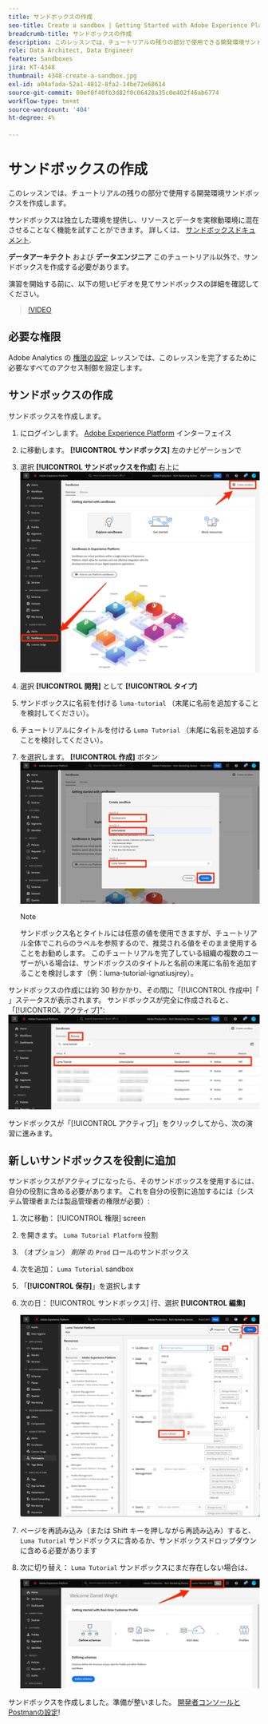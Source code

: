 ```yaml
---
title: サンドボックスの作成
seo-title: Create a sandbox | Getting Started with Adobe Experience Platform for Data Architects and Data Engineers
breadcrumb-title: サンドボックスの作成
description: このレッスンでは、チュートリアルの残りの部分で使用できる開発環境サンドボックスを作成します。
role: Data Architect, Data Engineer
feature: Sandboxes
jira: KT-4348
thumbnail: 4348-create-a-sandbox.jpg
exl-id: a04afada-52a1-4812-8fa2-14be72e68614
source-git-commit: 00ef0f40fb3d82f0c06428a35c0e402f46ab6774
workflow-type: tm+mt
source-wordcount: '404'
ht-degree: 4%

---
```


# サンドボックスの作成

<!--25min-->

このレッスンでは、チュートリアルの残りの部分で使用する開発環境サンドボックスを作成します。

サンドボックスは独立した環境を提供し、リソースとデータを実稼動環境に混在させることなく機能を試すことができます。 詳しくは、 [サンドボックスドキュメント](https://experienceleague.adobe.com/docs/experience-platform/sandbox/home.html?lang=ja).

**データアーキテクト** および **データエンジニア** このチュートリアル以外で、サンドボックスを作成する必要があります。

演習を開始する前に、以下の短いビデオを見てサンドボックスの詳細を確認してください。
>[!VIDEO](https://video.tv.adobe.com/v/29838/?learn=on)

## 必要な権限

Adobe Analytics の [権限の設定](configure-permissions.md) レッスンでは、このレッスンを完了するために必要なすべてのアクセス制御を設定します。

<!--
* Permission items **[!UICONTROL Sandbox Administration]** > **[!UICONTROL View Sandboxes]** and **[!UICONTROL Manage Sandboxes]**
* Permission item **[!UICONTROL Sandboxes]** > **[!UICONTROL Prod]**
* User-role access to the `Luma Tutorial Platform` product profile
* Admin-level access to the `Luma Tutorial Platform` product profile
-->

## サンドボックスの作成

サンドボックスを作成します。

1. にログインします。 [Adobe Experience Platform](https://experience.adobe.com/platform) インターフェイス
1. に移動します。 **[!UICONTROL サンドボックス]** 左のナビゲーションで
1. 選択 **[!UICONTROL サンドボックスを作成]** 右上に
   ![サンドボックスを作成を選択](assets/sandbox-createSandbox.png)

1. 選択 **[!UICONTROL 開発]** として **[!UICONTROL タイプ]**
1. サンドボックスに名前を付ける `luma-tutorial` （末尾に名前を追加することを検討してください）。
1. チュートリアルにタイトルを付ける `Luma Tutorial` （末尾に名前を追加することを検討してください）。
1. を選択します。 **[!UICONTROL 作成]** ボタン
   ![サンドボックスを作成](assets/sandbox-nameSandbox.png)
   >[!NOTE]
   >
   >サンドボックス名とタイトルには任意の値を使用できますが、チュートリアル全体でこれらのラベルを参照するので、推奨される値をそのまま使用することをお勧めします。 このチュートリアルを完了している組織の複数のユーザーがいる場合は、サンドボックスのタイトルと名前の末尾に名前を追加することを検討します（例：luma-tutorial-ignatiusjrey）。

サンドボックスの作成には約 30 秒かかり、その間に「[!UICONTROL 作成中]「 」ステータスが表示されます。 サンドボックスが完全に作成されると、「[!UICONTROL アクティブ]&quot;:
![アクティブステータス](assets/sandbox-active.png)

サンドボックスが「[!UICONTROL アクティブ]」をクリックしてから、次の演習に進みます。

## 新しいサンドボックスを役割に追加

サンドボックスがアクティブになったら、そのサンドボックスを使用するには、自分の役割に含める必要があります。 これを自分の役割に追加するには（システム管理者または製品管理者の権限が必要）:

1. 次に移動： [!UICONTROL 権限] screen
1. を開きます。 `Luma Tutorial Platform` 役割
1. （オプション） _削除_ の `Prod` ロールのサンドボックス
1. 次を追加： `Luma Tutorial` sandbox
1. 「**[!UICONTROL 保存]**」を選択します
1. 次の日： [!UICONTROL サンドボックス] 行、選択 **[!UICONTROL 編集]**

   ![Luma チュートリアルの追加](assets/sandbox-addLumaTutorial.png)

1. ページを再読み込み（または Shift キーを押しながら再読み込み）すると、 `Luma Tutorial` サンドボックスに含めるか、サンドボックスドロップダウンに含める必要があります
1. 次に切り替え： `Luma Tutorial` サンドボックスにまだ存在しない場合は、

   ![サンドボックスを確認](assets/sandbox-confirmDropdown.png)

サンドボックスを作成しました。準備が整いました。 [開発者コンソールとPostmanの設定](set-up-developer-console-and-postman.md)!
